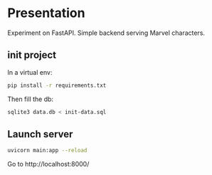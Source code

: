 # Presentation
Experiment on FastAPI.
Simple backend serving Marvel characters.

## init project
In a virtual env:
```bash
pip install -r requirements.txt
```

Then fill the db:
```bash
sqlite3 data.db < init-data.sql
```

## Launch server

```bash
uvicorn main:app --reload
```
Go to http://localhost:8000/